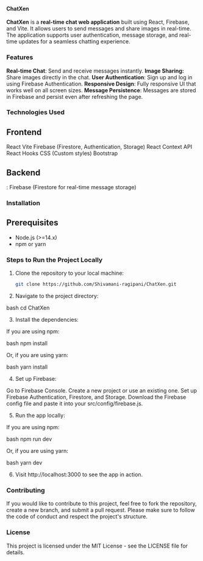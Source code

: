 <h4>ChatXen</h4>

<p><b>ChatXen</b> is a <b>real-time chat web application</b> built using React, Firebase, and Vite. It allows users to send messages and share images in real-time. 
The application supports user authentication, message storage, and real-time updates for a seamless chatting experience.</p>

<h3>Features</h3>

<b>Real-time Chat</b>: Send and receive messages instantly.
<b>Image Sharing:</b> Share images directly in the chat.
**User Authentication**: Sign up and log in using Firebase Authentication.
**Responsive Design**: Fully responsive UI that works well on all screen sizes.
**Message Persistence**: Messages are stored in Firebase and persist even after refreshing the page.

<h3>Technologies Used</h3>

<h2>Frontend</h2>
 <p> 
React
Vite
Firebase (Firestore, Authentication, Storage)
React Context API
React Hooks
CSS (Custom styles)
Bootstrap
 </p>

<h2>Backend</h2>:
Firebase (Firestore for real-time message storage)

<h3>Installation</h3>

<h2>Prerequisites</h2>

- Node.js (>=14.x)
- npm or yarn

### Steps to Run the Project Locally

1. Clone the repository to your local machine:

   ```bash
   git clone https://github.com/Shivamani-ragipani/ChatXen.git
2. Navigate to the project directory:

bash
cd ChatXen

3. Install the dependencies:

If you are using npm:

bash
npm install

Or, if you are using yarn:

bash
yarn install

4. Set up Firebase:

Go to Firebase Console.
Create a new project or use an existing one.
Set up Firebase Authentication, Firestore, and Storage.
Download the Firebase config file and paste it into your src/config/firebase.js.

5. Run the app locally:

If you are using npm:

bash
npm run dev

Or, if you are using yarn:

bash
yarn dev

6. Visit http://localhost:3000 to see the app in action.

<h3>Contributing</h3>
If you would like to contribute to this project, feel free to fork the repository, create a new branch, and submit a pull request. Please make sure to follow the code of conduct and respect the project's structure.

<h3>License</h3>
This project is licensed under the MIT License - see the LICENSE file for details.


